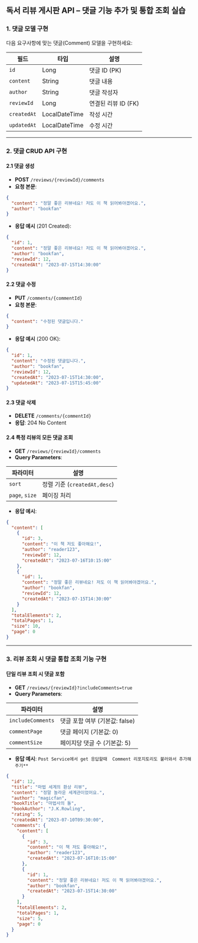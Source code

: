 ## 독서 리뷰 게시판 API – 댓글 기능 추가 및 통합 조회 실습

### 1. 댓글 모델 구현

다음 요구사항에 맞는 댓글(Comment) 모델을 구현하세요:

| 필드          | 타입      | 설명                    |
|-------------|---------|-----------------------|
| `id`        | Long    | 댓글 ID (PK)           |
| `content`   | String  | 댓글 내용                 |
| `author`    | String  | 댓글 작성자                |
| `reviewId`  | Long    | 연결된 리뷰 ID (FK)       |
| `createdAt` | LocalDateTime | 작성 시간             |
| `updatedAt` | LocalDateTime | 수정 시간             |

---

### 2. 댓글 CRUD API 구현

#### 2.1 댓글 생성

* **POST** `/reviews/{reviewId}/comments`
* **요청 본문**:

```json
{
  "content": "정말 좋은 리뷰네요! 저도 이 책 읽어봐야겠어요.",
  "author": "bookfan"
}
```

* **응답 예시** (201 Created):

```json
{
  "id": 1,
  "content": "정말 좋은 리뷰네요! 저도 이 책 읽어봐야겠어요.",
  "author": "bookfan",
  "reviewId": 12,
  "createdAt": "2023-07-15T14:30:00"
}
```

#### 2.2 댓글 수정

* **PUT** `/comments/{commentId}`
* **요청 본문**:

```json
{
  "content": "수정된 댓글입니다."
}
```

* **응답 예시** (200 OK):

```json
{
  "id": 1,
  "content": "수정된 댓글입니다.",
  "author": "bookfan",
  "reviewId": 12,
  "createdAt": "2023-07-15T14:30:00",
  "updatedAt": "2023-07-15T15:45:00"
}
```

#### 2.3 댓글 삭제

* **DELETE** `/comments/{commentId}`
* **응답**: 204 No Content

#### 2.4 특정 리뷰의 모든 댓글 조회

* **GET** `/reviews/{reviewId}/comments`
* **Query Parameters**:

| 파라미터           | 설명                       |
|----------------|--------------------------|
| `sort`         | 정렬 기준 (`createdAt,desc`) |
| `page`, `size` | 페이징 처리                   |

* **응답 예시**:

```json
{
  "content": [
    {
      "id": 3,
      "content": "이 책 저도 좋아해요!",
      "author": "reader123",
      "reviewId": 12,
      "createdAt": "2023-07-16T10:15:00"
    },
    {
      "id": 1,
      "content": "정말 좋은 리뷰네요! 저도 이 책 읽어봐야겠어요.",
      "author": "bookfan",
      "reviewId": 12,
      "createdAt": "2023-07-15T14:30:00"
    }
  ],
  "totalElements": 2,
  "totalPages": 1,
  "size": 10,
  "page": 0
}
```

---

### 3. 리뷰 조회 시 댓글 통합 조회 기능 구현

#### 단일 리뷰 조회 시 댓글 포함

* **GET** `/reviews/{reviewId}?includeComments=true`
* **Query Parameters**:

| 파라미터             | 설명                                   |
|------------------|--------------------------------------|
| `includeComments` | 댓글 포함 여부 (기본값: false)             |
| `commentPage`     | 댓글 페이지 (기본값: 0)                    |
| `commentSize`     | 페이지당 댓글 수 (기본값: 5)                |

* **응답 예시**:
```Post Service에서 get 응답할때  Comment 리포지토리도 불러와서 추가해주기**```


```json
{
  "id": 12,
  "title": "마법 세계의 환상 리뷰",
  "content": "정말 놀라운 세계관이었어요.",
  "author": "magicfan",
  "bookTitle": "마법사의 돌",
  "bookAuthor": "J.K.Rowling",
  "rating": 5,
  "createdAt": "2023-07-10T09:30:00",
  "comments": {
    "content": [
      {
        "id": 3,
        "content": "이 책 저도 좋아해요!",
        "author": "reader123",
        "createdAt": "2023-07-16T10:15:00"
      },
      {
        "id": 1,
        "content": "정말 좋은 리뷰네요! 저도 이 책 읽어봐야겠어요.",
        "author": "bookfan",
        "createdAt": "2023-07-15T14:30:00"
      }
    ],
    "totalElements": 2,
    "totalPages": 1,
    "size": 5,
    "page": 0
  }
}
```
